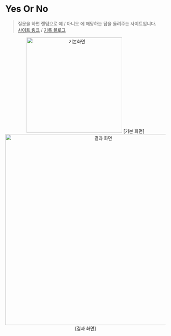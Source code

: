 # Yes Or No

>질문을 하면 랜덤으로 예 / 아니오 에 해당하는 답을 돌려주는 사이트입니다.<br>
[사이트 링크](https://938938.github.io/yesorno/) / [기록 블로그](https://velog.io/@938938/Toy-YesOrNo-.1)


<center>
<img width="300" alt="기본화면" src="https://user-images.githubusercontent.com/92746200/221403743-12f50e4f-a7e7-4c76-88a8-428bafff12f8.png">
[기본 화면]
<br>
<img width="600" alt="결과 화면" src="https://user-images.githubusercontent.com/92746200/221403853-e7932efc-9f81-482c-b5e6-7b10f2524cc0.png">
[결과 화면]
<br>

</center>
